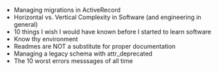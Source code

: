 - Managing migrations in ActiveRecord
- Horizontal vs. Vertical Complexity in Software (and engineering in general)
- 10 things I wish I would have known before I started to learn software
- Know thy environment
- Readmes are NOT a substitute for proper documentation
- Managing a legacy schema with attr_deprecated
- The 10 worst errors messsages of all time
